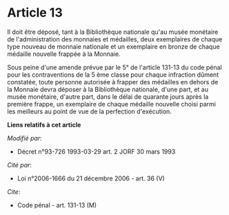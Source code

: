 # Article 13

Il doit être déposé, tant à la Bibliothèque nationale qu'au musée monétaire de l'administration des monnaies et médailles,
deux exemplaires de chaque type nouveau de monnaie nationale et un exemplaire en bronze de chaque médaille nouvelle frappée à
la Monnaie.

Sous peine d'une amende prévue par le 5° de l'article 131-13 du code pénal pour les contraventions de la 5 ème classe pour
chaque infraction dûment constatée, toute personne autorisée à frapper des médailles en dehors de la Monnaie devra déposer à
la Bibliothèque nationale, d'une part, et au musée monétaire, d'autre part, dans le délai de quarante jours après la première
frappe, un exemplaire de chaque médaille nouvelle choisi parmi les meilleurs au point de vue de la perfection d'exécution.

**Liens relatifs à cet article**

_Modifié par_:

  - Décret n°93-726 1993-03-29 art. 2 JORF 30 mars 1993

_Cité par_:

  - Loi n°2006-1666 du 21 décembre 2006 - art. 36 (V)

_Cite_:

  - Code pénal - art. 131-13 (M)
